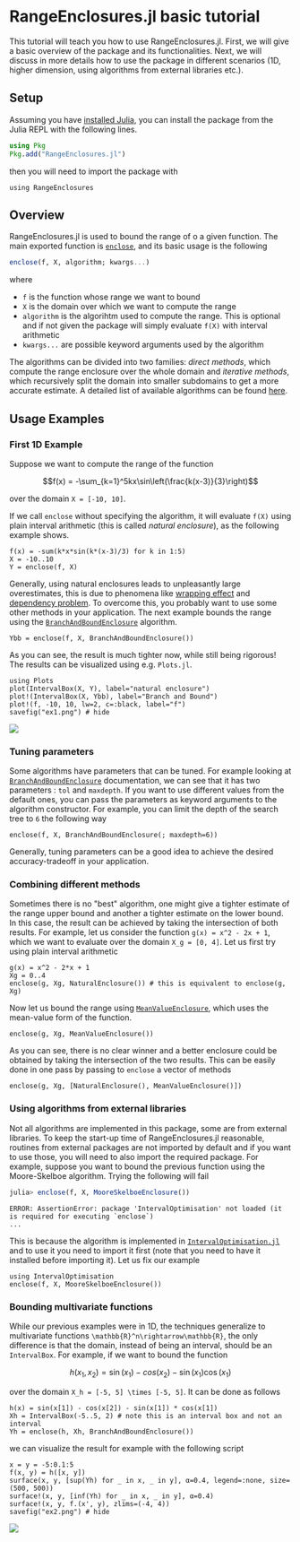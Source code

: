 # RangeEnclosures.jl basic tutorial

This tutorial will teach you how to use RangeEnclosures.jl. First, we will give a basic overview of the package and its functionalities. Next, we will discuss in more details how to use the package in different scenarios (1D, higher dimension, using algorithms from external libraries etc.).

## Setup

Assuming you have [installed Julia](), you can install the package from the Julia REPL with the following lines.

```julia
using Pkg
Pkg.add("RangeEnclosures.jl")
```

then you will need to import the package with

```@example tutorial
using RangeEnclosures
```

## Overview

RangeEnclosures.jl is used to bound the range of o a given function. The main exported function is [`enclose`](@ref), and its basic usage is the following

```julia
enclose(f, X, algorithm; kwargs...)
```

where

- `f` is the function whose range we want to bound
- `X` is the domain over which we want to compute the range
- `algorithm` is the algorihtm used to compute the range. This is optional and if not given the package will simply evaluate `f(X)` with interval arithmetic
- `kwargs...` are possible keyword arguments used by the algorithm

The algorithms can be divided into two families: *direct methods*, which compute the range enclosure over the whole domain and *iterative methods*, which recursively split the domain into smaller subdomains to get a more accurate estimate. A detailed list of available algorithms can be found [here](lib/types.md).

## Usage Examples

### First 1D Example

Suppose we want to compute the range of the function

```math
f(x) = -\sum_{k=1}^5kx\sin\left(\frac{k(x-3)}{3}\right)
```

over the domain ``X = [-10, 10]``.

If we call `enclose` without specifying the algorithm, it will evaluate ``f(X)`` using plain interval arithmetic (this is called *natural enclosure*), as the following example shows.

```@example tutorial
f(x) = -sum(k*x*sin(k*(x-3)/3) for k in 1:5)
X = -10..10
Y = enclose(f, X)
```

Generally, using natural enclosures leads to unpleasantly large overestimates, this is due to phenomena like [wrapping effect]() and [dependency problem](). To overcome this, you probably want to use some other methods in your application. The next example bounds the range using the [`BranchAndBoundEnclosure`](@ref) algorithm.

```@example tutorial
Ybb = enclose(f, X, BranchAndBoundEnclosure())
```

As you can see, the result is much tighter now, while still being rigorous! The results can be visualized using e.g. `Plots.jl`.

```@example tutorial
using Plots
plot(IntervalBox(X, Y), label="natural enclosure")
plot!(IntervalBox(X, Ybb), label="Branch and Bound")
plot!(f, -10, 10, lw=2, c=:black, label="f")
savefig("ex1.png") # hide
```

![](ex1.png)

### Tuning parameters

Some algorithms have parameters that can be tuned. For example looking at [`BranchAndBoundEnclosure`](@ref) documentation, we can see that it has two parameters : `tol` and `maxdepth`.
If you want to use different values from the default ones, you can pass the parameters as keyword arguments to the algorithm constructor. For example, you can limit the depth of the search tree to `6` the following way

```@example tutorial
enclose(f, X, BranchAndBoundEnclosure(; maxdepth=6))
```

Generally, tuning parameters can be a good idea to achieve the desired accuracy-tradeoff in your application.

### Combining different methods

Sometimes there is no "best" algorithm, one might give a tighter estimate of the range upper bound and another a tighter estimate on the lower bound. In this case, the result can
be achieved by taking the intersection of both results. For example, let us consider the function ``g(x) = x^2 - 2x + 1``, which we want to evaluate over the domain ``X_g = [0, 4]``. Let us first try using plain interval arithmetic

```@example tutorial
g(x) = x^2 - 2*x + 1
Xg = 0..4
enclose(g, Xg, NaturalEnclosure()) # this is equivalent to enclose(g, Xg)
```

Now let us bound the range using [`MeanValueEnclosure`](@ref), which uses the mean-value form of the function.

```@example tutorial
enclose(g, Xg, MeanValueEnclosure())
```

As you can see, there is no clear winner and a better enclosure could be obtained by taking the intersection of the two results. This can be easily done in one pass by passing to `enclose` a vector of methods

```@example tutorial
enclose(g, Xg, [NaturalEnclosure(), MeanValueEnclosure()])
```

### Using algorithms from external libraries

Not all algorithms are implemented in this package, some are from external libraries. To keep the start-up time of RangeEnclosures.jl reasonable, routines from external packages
are not imported by default and if you want to use those, you will need to also import the required package. For example, suppose you want to bound the previous function using the Moore-Skelboe algorithm. Trying the following will fail

```julia
julia> enclose(f, X, MooreSkelboeEnclosure())
```

```
ERROR: AssertionError: package 'IntervalOptimisation' not loaded (it is required for executing `enclose`)
...
```

This is because the algorithm is implemented in [`IntervalOptimisation.jl`](https://github.com/juliaintervals/intervaloptimisation.jl) and to use it you need to import it first (note that you need to have it installed before importing it). Let us fix our example

```@example tutorial
using IntervalOptimisation
enclose(f, X, MooreSkelboeEnclosure())
```

### Bounding multivariate functions

While our previous examples were in 1D, the techniques generalize to multivariate functions ``\mathbb{R}^n\rightarrow\mathbb{R}``, the only difference is that the domain, instead of being an interval, should be an `IntervalBox`. For example, if we want to bound the function

```math
h(x_1, x_2) = \sin(x_1) - cos(x_2) - \sin(x_1)\cos(x_1)
```

over the domain ``X_h = [-5, 5] \times [-5, 5]``. It can be done as follows

```@example tutorial
h(x) = sin(x[1]) - cos(x[2]) - sin(x[1]) * cos(x[1])
Xh = IntervalBox(-5..5, 2) # note this is an interval box and not an interval
Yh = enclose(h, Xh, BranchAndBoundEnclosure())
```

we can visualize the result for example with the following script

```@example tutorial
x = y = -5:0.1:5
f(x, y) = h([x, y])
surface(x, y, [sup(Yh) for _ in x, _ in y], α=0.4, legend=:none, size=(500, 500))
surface!(x, y, [inf(Yh) for _ in x, _ in y], α=0.4)
surface!(x, y, f.(x', y), zlims=(-4, 4))
savefig("ex2.png") # hide
```

![](ex2.png)